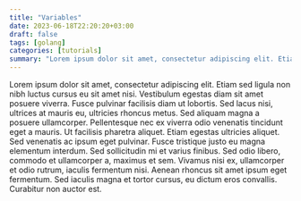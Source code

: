 ```yaml
---
title: "Variables"
date: 2023-06-18T22:20:20+03:00
draft: false
tags: [golang]
categories: [tutorials]
summary: "Lorem ipsum dolor sit amet, consectetur adipiscing elit. Etiam sed ligula non nibh luctus cursus eu sit amet nisi. Vestibulum egestas diam sit amet posuere viverra. Fusce pulvinar facilisis diam ut lobortis. "
---
```


Lorem ipsum dolor sit amet, consectetur adipiscing elit. Etiam sed ligula non nibh luctus cursus eu sit amet nisi. Vestibulum egestas diam sit amet posuere viverra. Fusce pulvinar facilisis diam ut lobortis. Sed lacus nisi, ultrices at mauris eu, ultricies rhoncus metus. Sed aliquam magna a posuere ullamcorper. Pellentesque nec ex viverra odio venenatis tincidunt eget a mauris. Ut facilisis pharetra aliquet. Etiam egestas ultricies aliquet. Sed venenatis ac ipsum eget pulvinar. Fusce tristique justo eu magna elementum interdum. Sed sollicitudin mi et varius finibus. Sed odio libero, commodo et ullamcorper a, maximus et sem. Vivamus nisi ex, ullamcorper et odio rutrum, iaculis fermentum nisi. Aenean rhoncus sit amet ipsum eget fermentum. Sed iaculis magna et tortor cursus, eu dictum eros convallis. Curabitur non auctor est.
